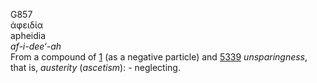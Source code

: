 <body>
  <p>G857<br>  ἀφειδία  <br> apheidia  <br><i>af-i-dee‘-ah </i><br>From a compound of <a href="g0001.htm">1</a> (as a negative particle) and <a href="g5339.htm">5339</a>  <i>unsparingness</i>, that is, <i>austerity</i> (<i>ascetism</i>): - neglecting.<br></p>
 </body>